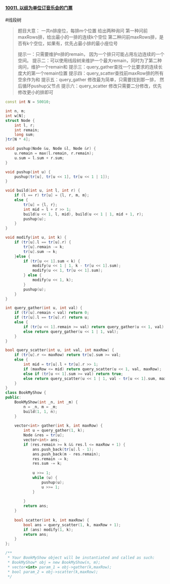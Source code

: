 #### [10011. 以组为单位订音乐会的门票](https://leetcode.cn/problems/booking-concert-tickets-in-groups/)
#线段树 
> 题目大意：
> 一共n排座位，每排m个位置
> 给出两种询问
> 第一种问前maxRows排，给出最小的一排的连续k个空位
> 第二种问前maxRows排，是否有k个空位，如果有，优先占最小排的最小座位号
> 
> 提示一：只需要维护n排的remain， 因为一个排只可能占用左边连续的一个空间。
> 提示二：可以使用线段树来维护一个最大remain，同时为了第二种询问，维护一个remain和
> 提示三：query_gather查找一个比要求的连续长度大的第一个remain位置
> 提示四：query_scatter查找前maxRow排的所有空余作为和
> 提示五：query_gather 修改最为简单，只需要找到那一排， 然后循环pushup父节点
> 提示六：query_scatter 修改只需要二分修改，优先修改更小的排即可
~~~c++
const int N = 50010;

int n, m;
int w[N];
struct Node {
    int l, r;
    int remain;
    long sum;
}tr[N * 4];

void pushup(Node &u, Node &l, Node &r) {
    u.remain = max(l.remain, r.remain);
    u.sum = l.sum + r.sum; 
}

void pushup(int u) {
    pushup(tr[u], tr[u << 1], tr[u << 1 | 1]);
}

void build(int u, int l, int r) {
    if (l == r) tr[u] = {l, r, m, m};
    else {
        tr[u] = {l, r};
        int mid = l + r >> 1;
        build(u << 1, l, mid), build(u << 1 | 1, mid + 1, r);
        pushup(u);
    }
}

void modify(int u, int k) {
    if (tr[u].l == tr[u].r) {
        tr[u].remain -= k;
        tr[u].sum -= k;
    }else {
        if (tr[u << 1].sum < k) {
            modify(u << 1 | 1, k - tr[u << 1].sum);
            modify(u << 1, tr[u << 1].sum);
        } else {
            modify(u << 1, k);
        }
        pushup(u);
    }
}

int query_gather(int u, int val) {
    if (tr[u].remain < val) return 0;
    if (tr[u].l == tr[u].r) return u;
    else {
        if (tr[u << 1].remain >= val) return query_gather(u << 1, val); 
        else return query_gather(u << 1 | 1, val);
    }
}

bool query_scatter(int u, int val, int maxRow) {
    if (tr[u].r <= maxRow) return tr[u].sum >= val;
    else {
        int mid = tr[u].l + tr[u].r >> 1;
        if (maxRow <= mid) return query_scatter(u << 1, val, maxRow);
        else if (tr[u << 1].sum >= val) return true;
        else return query_scatter(u << 1 | 1, val - tr[u << 1].sum, maxRow); 
    }
}
class BookMyShow {
public:
    BookMyShow(int _n, int _m) {
        n = _n, m = _m; 
        build(1, 1, n); 
    }
    
    vector<int> gather(int k, int maxRow) {
        int u = query_gather(1, k);
        Node &res = tr[u];
        vector<int> ans; 
        if (res.remain >= k && res.l <= maxRow + 1) {
            ans.push_back(tr[u].l - 1);
            ans.push_back(m - res.remain);
            res.remain -= k;
            res.sum -= k;
            
            u >>= 1;
            while (u) {
                pushup(u);
                u >>= 1;
            }
            
        }
        return ans; 
    }
    
    bool scatter(int k, int maxRow) {
        bool ans = query_scatter(1, k, maxRow + 1);
        if (ans) modify(1, k); 
        return ans; 
    }
};

/**
 * Your BookMyShow object will be instantiated and called as such:
 * BookMyShow* obj = new BookMyShow(n, m);
 * vector<int> param_1 = obj->gather(k,maxRow);
 * bool param_2 = obj->scatter(k,maxRow);
 */
~~~